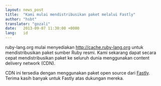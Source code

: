 ```yaml
---
layout: news_post
title:  "Kami mulai mendistribusikan paket melalui Fastly"
author: "hsbt"
translator: "gozali"
date:   2013-09-07 11:30:00 +0000
lang:   id
---
```


ruby-lang.org mulai menyediakan http://cache.ruby-lang.org untuk
mendistribusikan paket sumber Ruby resmi.
Kami sekarang dapat secara cepat mendistribusikan paket ke seluruh dunia
menggunakan content delivery network (CDN).

CDN ini tersedia dengan menggunakan paket open source dari [Fastly][1].
Terima kasih banyak untuk Fastly atas dukungan mereka.

[1]: http://www.fastly.com
 
